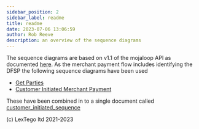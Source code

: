 ```yaml
---  
sidebar_position: 2  
sidebar_label: readme
title: readme
date: 2023-07-06 13:06:59
author: Rob Reeve
description: an overview of the sequence diagrams
---  
```


The sequence diagrams are based on v1.1 of the mojaloop API as documented [here](https://docs.mojaloop.io/api/fspiop/v1.1/api-definition.html). As the merchant payment flow includes identifying the DFSP the following sequence diagrams have been used

- [Get Parties](01_get_parties.puml)
- [Customer Initiated Merchant Payment](02_customer-initiated_merchant_payment.puml)

These have been combined in to a single document called [customer_initiated_sequence](customer_initiated_sequence.md)

(c) LexTego ltd 2021-2023